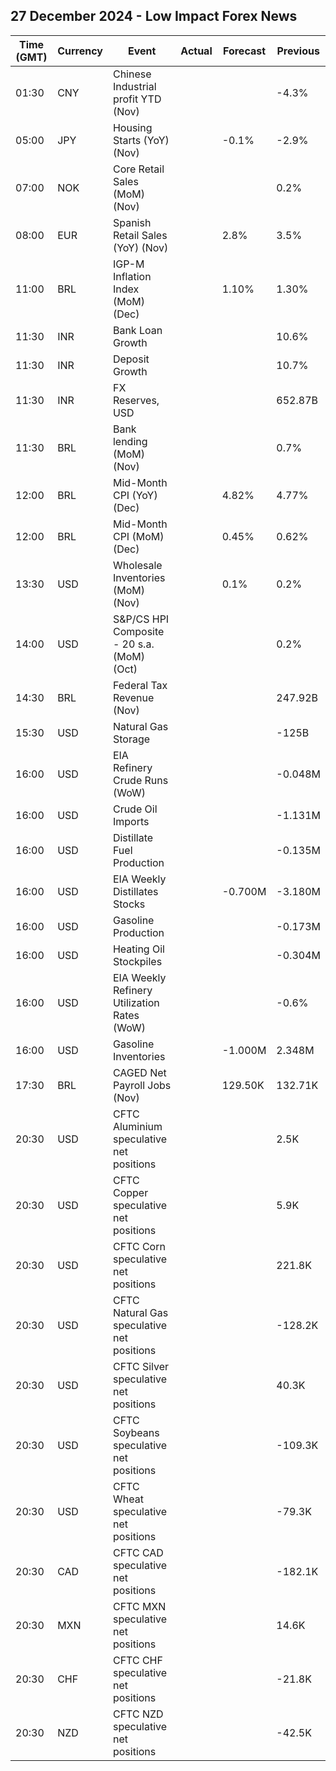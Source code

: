 ## 27 December 2024 - Low Impact Forex News

| Time (GMT) | Currency | Event | Actual | Forecast | Previous |
|------|----------|-------|--------|----------|----------|
| 01:30 | CNY | Chinese Industrial profit YTD (Nov) |  |  | -4.3% |
| 05:00 | JPY | Housing Starts (YoY) (Nov) |  | -0.1% | -2.9% |
| 07:00 | NOK | Core Retail Sales (MoM) (Nov) |  |  | 0.2% |
| 08:00 | EUR | Spanish Retail Sales (YoY) (Nov) |  | 2.8% | 3.5% |
| 11:00 | BRL | IGP-M Inflation Index (MoM) (Dec) |  | 1.10% | 1.30% |
| 11:30 | INR | Bank Loan Growth |  |  | 10.6% |
| 11:30 | INR | Deposit Growth |  |  | 10.7% |
| 11:30 | INR | FX Reserves, USD |  |  | 652.87B |
| 11:30 | BRL | Bank lending (MoM) (Nov) |  |  | 0.7% |
| 12:00 | BRL | Mid-Month CPI (YoY) (Dec) |  | 4.82% | 4.77% |
| 12:00 | BRL | Mid-Month CPI (MoM) (Dec) |  | 0.45% | 0.62% |
| 13:30 | USD | Wholesale Inventories (MoM) (Nov) |  | 0.1% | 0.2% |
| 14:00 | USD | S&P/CS HPI Composite - 20 s.a. (MoM) (Oct) |  |  | 0.2% |
| 14:30 | BRL | Federal Tax Revenue (Nov) |  |  | 247.92B |
| 15:30 | USD | Natural Gas Storage |  |  | -125B |
| 16:00 | USD | EIA Refinery Crude Runs (WoW) |  |  | -0.048M |
| 16:00 | USD | Crude Oil Imports |  |  | -1.131M |
| 16:00 | USD | Distillate Fuel Production |  |  | -0.135M |
| 16:00 | USD | EIA Weekly Distillates Stocks |  | -0.700M | -3.180M |
| 16:00 | USD | Gasoline Production |  |  | -0.173M |
| 16:00 | USD | Heating Oil Stockpiles |  |  | -0.304M |
| 16:00 | USD | EIA Weekly Refinery Utilization Rates (WoW) |  |  | -0.6% |
| 16:00 | USD | Gasoline Inventories |  | -1.000M | 2.348M |
| 17:30 | BRL | CAGED Net Payroll Jobs (Nov) |  | 129.50K | 132.71K |
| 20:30 | USD | CFTC Aluminium speculative net positions |  |  | 2.5K |
| 20:30 | USD | CFTC Copper speculative net positions |  |  | 5.9K |
| 20:30 | USD | CFTC Corn speculative net positions |  |  | 221.8K |
| 20:30 | USD | CFTC Natural Gas speculative net positions |  |  | -128.2K |
| 20:30 | USD | CFTC Silver speculative net positions |  |  | 40.3K |
| 20:30 | USD | CFTC Soybeans speculative net positions |  |  | -109.3K |
| 20:30 | USD | CFTC Wheat speculative net positions |  |  | -79.3K |
| 20:30 | CAD | CFTC CAD speculative net positions |  |  | -182.1K |
| 20:30 | MXN | CFTC MXN speculative net positions |  |  | 14.6K |
| 20:30 | CHF | CFTC CHF speculative net positions |  |  | -21.8K |
| 20:30 | NZD | CFTC NZD speculative net positions |  |  | -42.5K |
